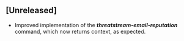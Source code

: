 ## [Unreleased]
  - Improved implementation of the ***threatstream-email-reputation*** command, which now returns context, as expected.

